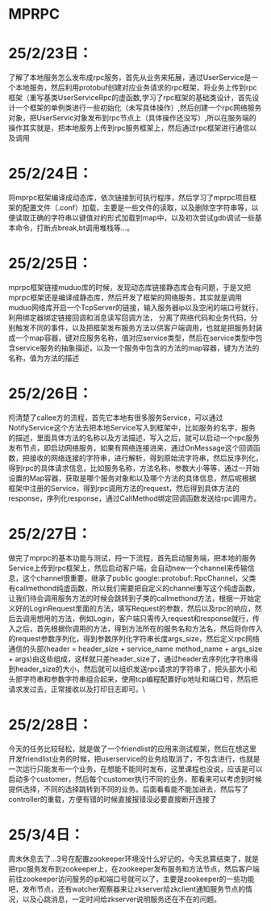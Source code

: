# MPRPC

# 25/2/23日：
了解了本地服务怎么发布成rpc服务，首先从业务来拓展，通过UserService是一个本地服务，然后利用protobuf创建对应业务请求的rpc框架，将业务上传到rpc框架（重写基类UserServiceRpc的虚函数,学习了rpc框架的基础类设计，首先设计一个框架的单例类进行一些初始化（未写具体操作）,然后创建一个rpc网络服务对象，把UserServic对象发布到rpc节点上（具体操作还没写）,所以在服务端的操作其实就是，把本地服务上传到rpc服务框架上，然后通过rpc框架进行通信以及调用

# 25/2/24日：
将mprpc框架编译成动态库，依次链接到可执行程序，然后学习了mprpc项目框架的配置文件（.conf）加载，主要是一些文件的读取，以及删除空字符串等，以便读取正确的字符串以键值对的形式加载到map中，以及初次尝试gdb调试一些基本命令，打断点break,bt调用堆栈等...。

# 25/2/25日：
mprpc框架链接muduo库的时候，发现动态库链接静态库会有问题，于是又把mprpc框架还是编译成静态库，然后开发了框架的网络服务，其实就是调用muduo网络库开启一个TcpServer的链接，输入服务器ip以及空闲的端口号就行，利用绑定器绑定链接回调和消息读写回调方法， 分离了网络代码和业务代码，分别触发不同的事件，以及把框架发布服务方法以供客户端调用，也就是把服务封装成一个map容器，键对应服务名称，值对应service类型，然后在service类型中包含service服务的抽象描述，以及一个服务中包含的方法的map容器，键为方法的名称，值为方法的描述

# 25/2/26日：
捋清楚了callee方的流程，首先它本地有很多服务Service，可以通过NotifyService这个方法去把本地Service写入到框架中，比如服务的名字，服务的描述，里面具体方法的名称以及方法描述，写入之后，就可以启动一个rpc服务发布节点，即启动网络服务，如果有网络连接进来，通过OnMessage这个回调函数，把接收的网络连接的字符串，进行解析，得到原始流字符串，然后反序列化，得到rpc的具体请求信息，比如服务名称，方法名称，参数大小等等，通过一开始设置的Map容器，获取是哪个服务对象和以及哪个方法的具体信息，然后呢根据框架中注册的Service，得到rpc调用方法的request，然后得到具体方法的response，序列化response，通过CallMethod绑定回调函数发送给rpc调用方。

# 25/2/27日：
做完了mprpc的基本功能与测试，捋一下流程，首先启动服务端，把本地的服务Service上传到rpc框架上，然后启动客户端，会自动new一个channel来传输信息，这个channel很重要，继承了public google::protobuf::RpcChannel，父类有callmethond纯虚函数，所以我们需要把自定义的channel重写这个纯虚函数，让我们待会调用服务方法的时候会跳转到子类的callmethond方法，根据一开始定义好的LoginRequest里面的方法，填写Request的参数，然后以及rpc的响应，然后去调用想用的方法，例如Login，客户端只需传入request和response就行，传入之后，首先根据你调用的方法，得到方法所在的服务名和方法名，然后将你传入的request参数序列化，得到参数序列化字符串长度args_size，然后定义rpc网络通信的头部(header = header_size + service_name method_name + args_size + args)由这些组成，这样就只差header_size了，通过header去序列化字符串得到header_size的大小，然后就可以组织发送rpc请求的字符串了，把头部大小和头部字符串和参数字符串组合起来，使用tcp编程配置好ip地址和端口号，然后把请求发过去，正常接收以及打印日志即可。\

# 25/2/28日：
今天的任务比较轻松，就是做了一个friendlist的应用来测试框架，然后在想这里开发friendlist业务的时候，把userservice的业务给取消了，不包含进行，也就是一次运行只能发布一个业务，在想能不能同时发布，这里课程也没说，应该是可以启动多个customer，然后每个customer执行不同的业务，那看来可以考虑到时候提供选择，不同的选择跳转到不同的业务。后面看看能不能加进去，然后写了controller的重载，方便有错的时候直接报错没必要直接断开连接了

# 25/3/4日：
周末休息去了...3号在配置zookeeper环境没什么好记的，今天总算结束了，就是把rpc服务发布到zookeeper上，在zookeeper发布服务和方法节点，然后客户端前往zookeeper访问服务的ip和端口号就可以了，主要是zookeeper的一些功能吧，发布节点，还有watcher观察器来让zkserver给zkclient通知服务节点的情况，以及心跳消息，一定时间给zkserver说明服务还在不在的问题。